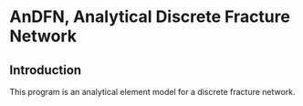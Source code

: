 # AnDFN, Analytical Discrete Fracture Network

## Introduction
This program is an analytical element model for a discrete fracture network.
